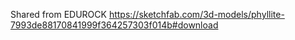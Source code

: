 Shared from EDUROCK
https://sketchfab.com/3d-models/phyllite-7993de88170841999f364257303f014b#download
